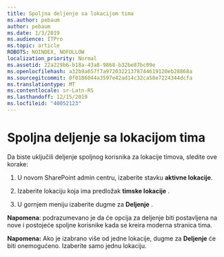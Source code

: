 ```yaml
---
title: Spoljna deljenje sa lokacijom tima
ms.author: pebaum
author: pebaum
ms.date: 1/3/2019
ms.audience: ITPro
ms.topic: article
ROBOTS: NOINDEX, NOFOLLOW
localization_priority: Normal
ms.assetid: 22a229b6-b18a-43a8-9868-b32be87bc09e
ms.openlocfilehash: a32b9a657f7a97203221378744619120eb28868a
ms.sourcegitcommit: 0f0186044a3597e42ad14c32ca58e7224344dcfa
ms.translationtype: MT
ms.contentlocale: sr-Latn-RS
ms.lasthandoff: 12/15/2019
ms.locfileid: "40052123"
---
```

# <a name="external-sharing-with-a-team-site"></a>Spoljna deljenje sa lokacijom tima

Da biste uključili deljenje spoljnog korisnika za lokacije timova, sledite ove korake: 
  
1. U novom SharePoint admin centru, izaberite stavku **aktivne lokacije**.
  
2. Izaberite lokaciju koja ima predložak **timske lokacije** . 
  
3. U gornjem meniju izaberite dugme za **Deljenje** . 
  
 **Napomena**: podrazumevano je da će opcija za deljenje biti postavljena na nove i postojeće spoljne korisnike kada se kreira moderna stranica tima. 
  
 **Napomena:** Ako je izabrano više od jedne lokacije, dugme za **Deljenje** će biti onemogućeno. Izaberite samo jednu lokaciju. 
  

